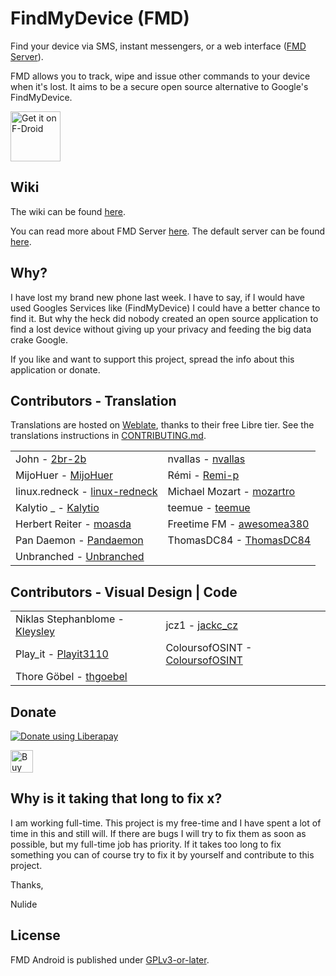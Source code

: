 # FindMyDevice (FMD)

Find your device via SMS, instant messengers, or a web interface
([FMD Server](https://gitlab.com/Nulide/findmydeviceserver)).

FMD allows you to track, wipe and issue other commands to your device when it's lost.
It aims to be a secure open source alternative to Google's FindMyDevice.

[<img src="https://fdroid.gitlab.io/artwork/badge/get-it-on.png"
     alt="Get it on F-Droid"
     height="80">](https://f-droid.org/packages/de.nulide.findmydevice/)

## Wiki

The wiki can be found [here](https://gitlab.com/Nulide/findmydevice/-/wikis/home).

You can read more about FMD Server [here](https://gitlab.com/Nulide/findmydevice/-/wikis/FMD%20Server).
The default server can be found [here](https://fmd.nulide.de:1008/).

## Why?

I have lost my  brand new phone last week.
I have to say, if I would have used Googles Services like (FindMyDevice) I could have a better chance to find it.
But why the heck did nobody created an open source application to find a lost device without giving up your privacy and feeding the big data crake Google.

If you like and want to support this project, spread the info about this application or donate.

## Contributors - Translation

Translations are hosted on [Weblate](https://hosted.weblate.org/projects/findmydevice/fmd-android/),
thanks to their free Libre tier.
See the translations instructions in [CONTRIBUTING.md](CONTRIBUTING.md).

|       |  |
| ----------- | ----------- |
| John - [2br-2b](https://gitlab.com/2br-2b)    | nvallas - [nvallas](https://gitlab.com/nvallas)       |
| MijoHuer - [MijoHuer](https://gitlab.com/MijoHuer)   | Rémi - [Remi-p](https://gitlab.com/Remi-p)        |
| linux.redneck - [linux-redneck](https://gitlab.com/linux-redneck) |Michael Mozart - [mozartro](https://gitlab.com/mozartro)  |
|Kalytio _  - [Kalytio](https://gitlab.com/Kalytio)  | teemue - [teemue](https://gitlab.com/teemue) |
| Herbert Reiter - [moasda](https://gitlab.com/moasda) |  Freetime FM  - [awesomea380](https://gitlab.com/awesomea380)|
| Pan Daemon - [Pandaemon](https://gitlab.com/Pandaemon) |ThomasDC84 - [ThomasDC84](https://gitlab.com/ThomasDC84)  |
| Unbranched - [Unbranched](https://gitlab.com/unbranched) ||

## Contributors - Visual Design | Code

|       |  |
| ----------- | ----------- |
| Niklas Stephanblome - [Kleysley](https://gitlab.com/Kleysley)       |jcz1 - [jackc_cz](https://gitlab.com/jackc_cz)|
|  Play_it - [Playit3110](https://gitlab.com/Playit3110)| ColoursofOSINT - [ColoursofOSINT](https://gitlab.com/ColoursofOSINT)  | 
| Thore Göbel - [thgoebel](https://gitlab.com/thgoebel) |

## Donate

<script src="https://liberapay.com/Nulide/widgets/button.js"></script>
<noscript><a href="https://liberapay.com/Nulide/donate"><img alt="Donate using Liberapay" src="https://liberapay.com/assets/widgets/donate.svg"></a></noscript>   

<a href='https://ko-fi.com/H2H35JLOY' target='_blank'><img height='36' style='border:0px;height:36px;' src='https://cdn.ko-fi.com/cdn/kofi4.png?v=2' border='0' alt='Buy Me a Coffee at ko-fi.com' /></a> 


## Why is it taking that long to fix x?

I am working full-time.
This project is my free-time and I have spent a lot of time in this and still will.
If there are bugs I will try to fix them as soon as possible, but my full-time job has priority.
If it takes too long to fix something you can of course try to fix it by yourself and contribute to this project.

Thanks,

Nulide

## License

FMD Android is published under [GPLv3-or-later](LICENSE).

